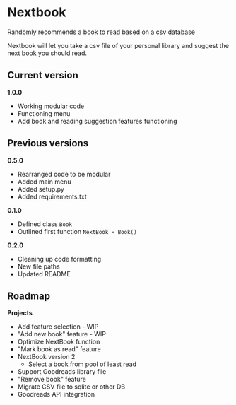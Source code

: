 # Nextbook
Randomly recommends a book to read based on a csv database

Nextbook will let you take a csv file of your personal library and suggest the next book you should read.

<h2>Current version</h2>

**1.0.0**
* Working modular code
* Functioning menu
* Add book and reading suggestion features functioning


<h2>Previous versions</h2>

**0.5.0**
* Rearranged code to be modular
* Added main menu
* Added setup.py
* Added requirements.txt

**0.1.0**
* Defined class `Book`
* Outlined first function `NextBook = Book()`

**0.2.0**
* Cleaning up code formatting
* New file paths
* Updated README


<h2>Roadmap</h2


**Projects**

* Add feature selection - WIP
* "Add new book" feature - WIP
* Optimize NextBook function
* "Mark book as read" feature
* NextBook version 2:
  * Select a book from pool of least read
* Support Goodreads library file
* "Remove book" feature
* Migrate CSV file to sqlite or other DB
* Goodreads API integration
